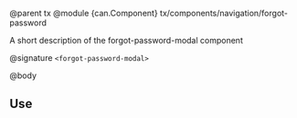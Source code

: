 @parent tx
@module {can.Component} tx/components/navigation/forgot-password <forgot-password-modal>

A short description of the forgot-password-modal component

@signature `<forgot-password-modal>`

@body

## Use

